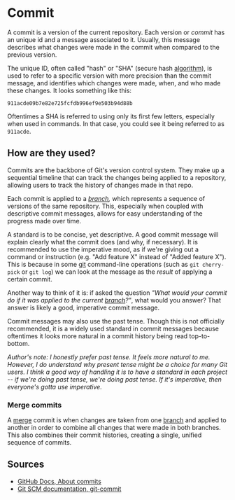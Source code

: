 # Commit

A commit is a version of the current repository. Each version or *commit* has an unique id and a message associated to it. Usually, this message describes what changes were made in the commit when compared to the previous version.

The unique ID, often called "hash" or "SHA" (secure hash [algorithm](Computer%20Science/Algorithms/algorithm.md)), is used to refer to a specific version with more precision than the commit message, and identifies which changes were made, when, and who made these changes. It looks something like this:

`911acde09b7e82e725fcfdb996ef9e503b94d88b`

Oftentimes a SHA is referred to using only its first few letters, especially when used in commands. In that case, you could see it being referred to as `911acde`.

## How are they used?

Commits are the backbone of Git's version control system. They make up a sequential timeline that can track the changes being applied to a repository, allowing users to track the history of changes made in that repo.

Each commit is applied to a *[branch](Software%20Engineering/Version%20Control%20Systems/branch.md),* which represents a sequence of versions of the same repository. This, especially when coupled with descriptive commit messages, allows for easy understanding of the progress made over time.

A standard is to be concise, yet descriptive. A good commit message will explain clearly what the commit does (and why, if necessary). It is recommended to use the imperative mood, as if we're giving out a command or instruction (e.g. "Add feature X" instead of "Added feature X"). This is because in some [git](Software%20Engineering/Version%20Control%20Systems/git.md) command-line operations (such as `git cherry-pick` or `git log`) we can look at the message as the *result* of applying a certain commit.

Another way to think of it is: if asked the question *"What would your commit do if it was applied to the current [branch](Software%20Engineering/Version%20Control%20Systems/branch.md)?"*, what would you answer? That answer is likely a good, imperative commit message.

Commit messages may also use the past tense. Though this is not officially recommended, it is a widely used standard in commit messages because oftentimes it looks more natural in a commit history being read top-to-bottom.

*Author's note: I honestly prefer past tense. It feels more natural to me. However, I do understand why present tense might be a choice for many Git users. I think a good way of handling it is to have a standard in each project -- if we're doing past tense, we're doing past tense. If it's imperative, then everyone's gotta use imperative.*

### Merge commits

A [merge](Software%20Engineering/Version%20Control%20Systems/merge.md) commit is when changes are taken from one [branch](Software%20Engineering/Version%20Control%20Systems/branch.md) and applied to another in order to combine all changes that were made in both branches. This also combines their commit histories, creating a single, unified sequence of commits.

## Sources

- [GitHub Docs, About commits](https://docs.github.com/en/pull-requests/committing-changes-to-your-project/creating-and-editing-commits/about-commits)
- [Git SCM documentation, git-commit](https://git-scm.com/docs/git-commit)
